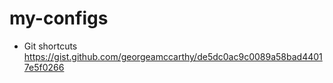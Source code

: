 # my-configs

- Git shortcuts https://gist.github.com/georgeamccarthy/de5dc0ac9c0089a58bad44017e5f0266
